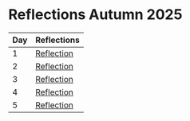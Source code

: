 # Reflections Autumn 2025

Day|Reflections
---|-------------------------
1  |[Reflection](20251023.md)
2  |[Reflection](20251024.md)
3  |[Reflection](20251027.md)
4  |[Reflection](20251028.md)
5  |[Reflection](20251029.md)
